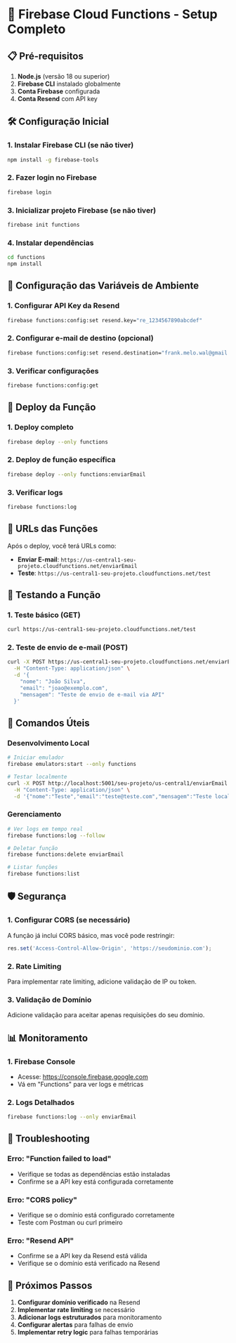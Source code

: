 # 🚀 Firebase Cloud Functions - Setup Completo

## 📋 Pré-requisitos

1. **Node.js** (versão 18 ou superior)
2. **Firebase CLI** instalado globalmente
3. **Conta Firebase** configurada
4. **Conta Resend** com API key

## 🛠️ Configuração Inicial

### 1. Instalar Firebase CLI (se não tiver)
```bash
npm install -g firebase-tools
```

### 2. Fazer login no Firebase
```bash
firebase login
```

### 3. Inicializar projeto Firebase (se não tiver)
```bash
firebase init functions
```

### 4. Instalar dependências
```bash
cd functions
npm install
```

## 🔑 Configuração das Variáveis de Ambiente

### 1. Configurar API Key da Resend
```bash
firebase functions:config:set resend.key="re_1234567890abcdef"
```

### 2. Configurar e-mail de destino (opcional)
```bash
firebase functions:config:set resend.destination="frank.melo.wal@gmail.com"
```

### 3. Verificar configurações
```bash
firebase functions:config:get
```

## 🚀 Deploy da Função

### 1. Deploy completo
```bash
firebase deploy --only functions
```

### 2. Deploy de função específica
```bash
firebase deploy --only functions:enviarEmail
```

### 3. Verificar logs
```bash
firebase functions:log
```

## 📡 URLs das Funções

Após o deploy, você terá URLs como:
- **Enviar E-mail**: `https://us-central1-seu-projeto.cloudfunctions.net/enviarEmail`
- **Teste**: `https://us-central1-seu-projeto.cloudfunctions.net/test`

## 🧪 Testando a Função

### 1. Teste básico (GET)
```bash
curl https://us-central1-seu-projeto.cloudfunctions.net/test
```

### 2. Teste de envio de e-mail (POST)
```bash
curl -X POST https://us-central1-seu-projeto.cloudfunctions.net/enviarEmail \
  -H "Content-Type: application/json" \
  -d '{
    "nome": "João Silva",
    "email": "joao@exemplo.com",
    "mensagem": "Teste de envio de e-mail via API"
  }'
```

## 🔧 Comandos Úteis

### Desenvolvimento Local
```bash
# Iniciar emulador
firebase emulators:start --only functions

# Testar localmente
curl -X POST http://localhost:5001/seu-projeto/us-central1/enviarEmail \
  -H "Content-Type: application/json" \
  -d '{"nome":"Teste","email":"teste@teste.com","mensagem":"Teste local"}'
```

### Gerenciamento
```bash
# Ver logs em tempo real
firebase functions:log --follow

# Deletar função
firebase functions:delete enviarEmail

# Listar funções
firebase functions:list
```

## 🛡️ Segurança

### 1. Configurar CORS (se necessário)
A função já inclui CORS básico, mas você pode restringir:

```javascript
res.set('Access-Control-Allow-Origin', 'https://seudominio.com');
```

### 2. Rate Limiting
Para implementar rate limiting, adicione validação de IP ou token.

### 3. Validação de Domínio
Adicione validação para aceitar apenas requisições do seu domínio.

## 📊 Monitoramento

### 1. Firebase Console
- Acesse: https://console.firebase.google.com
- Vá em "Functions" para ver logs e métricas

### 2. Logs Detalhados
```bash
firebase functions:log --only enviarEmail
```

## 🚨 Troubleshooting

### Erro: "Function failed to load"
- Verifique se todas as dependências estão instaladas
- Confirme se a API key está configurada corretamente

### Erro: "CORS policy"
- Verifique se o domínio está configurado corretamente
- Teste com Postman ou curl primeiro

### Erro: "Resend API"
- Confirme se a API key da Resend está válida
- Verifique se o domínio está verificado na Resend

## 📝 Próximos Passos

1. **Configurar domínio verificado** na Resend
2. **Implementar rate limiting** se necessário
3. **Adicionar logs estruturados** para monitoramento
4. **Configurar alertas** para falhas de envio
5. **Implementar retry logic** para falhas temporárias

